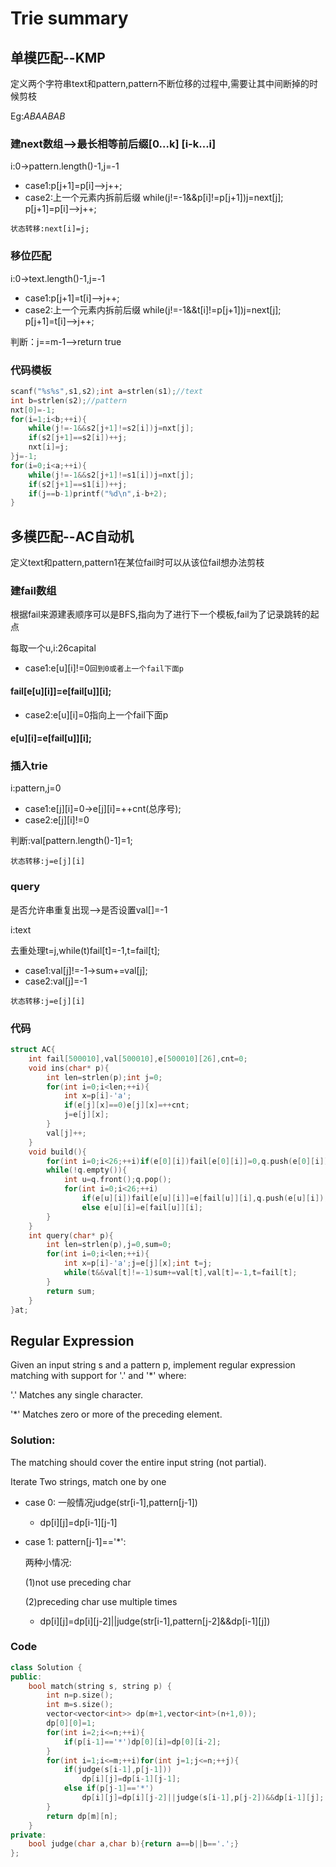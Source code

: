 # Trie summary
## 单模匹配--KMP
定义两个字符串text和pattern,pattern不断位移的过程中,需要让其中间断掉的时候剪枝

Eg:*ABAABAB*
### 建next数组-->最长相等前后缀[0...k] [i-k...i]
i:0->pattern.length()-1,j=-1
- case1:p[j+1]=p[i]-->j++;
- case2:上一个元素内拆前后缀
while(j!=-1&&p[i]!=p[j+1])j=next[j];
p[j+1]=p[i]-->j++;

`状态转移:next[i]=j;`

### 移位匹配
i:0->text.length()-1,j=-1
- case1:p[j+1]=t[i]-->j++;
- case2:上一个元素内拆前后缀
while(j!=-1&&t[i]!=p[j+1])j=next[j];
p[j+1]=t[i]-->j++;

判断：j==m-1-->return true

### 代码模板
```cpp
scanf("%s%s",s1,s2);int a=strlen(s1);//text
int b=strlen(s2);//pattern
nxt[0]=-1;
for(i=1;i<b;++i){
    while(j!=-1&&s2[j+1]!=s2[i])j=nxt[j];
    if(s2[j+1]==s2[i])++j;
    nxt[i]=j;
}j=-1;
for(i=0;i<a;++i){
    while(j!=-1&&s2[j+1]!=s1[i])j=nxt[j];
    if(s2[j+1]==s1[i])++j;
    if(j==b-1)printf("%d\n",i-b+2);
}
```
## 多模匹配--AC自动机
定义text和pattern,pattern1在某位fail时可以从该位fail想办法剪枝

### 建fail数组
根据fail来源建表顺序可以是BFS,指向为了进行下一个模板,fail为了记录跳转的起点

每取一个u,i:26capital
- case1:e[u][i]!=0`回到0或者上一个fail下面p`
#### fail[e[u][i]]=e[fail[u]][i];
- case2:e[u][i]=0指向上一个fail下面p
#### e[u][i]=e[fail[u]][i];

### 插入trie
i:pattern,j=0
- case1:e[j][i]=0->e[j][i]=++cnt(总序号);
- case2:e[j][i]!=0

判断:val[pattern.length()-1]=1;

`状态转移:j=e[j][i]`

### query

是否允许串重复出现-->是否设置val[]=-1

i:text

去重处理t=j,while(t)fail[t]=-1,t=fail[t];
- case1:val[j]!=-1->sum+=val[j];
- case2:val[j]=-1

`状态转移:j=e[j][i]`

### 代码
```cpp
struct AC{
    int fail[500010],val[500010],e[500010][26],cnt=0;
    void ins(char* p){
        int len=strlen(p);int j=0;
        for(int i=0;i<len;++i){
            int x=p[i]-'a';
            if(e[j][x]==0)e[j][x]=++cnt;
            j=e[j][x];
        }
        val[j]++;
    }
    void build(){
        for(int i=0;i<26;++i)if(e[0][i])fail[e[0][i]]=0,q.push(e[0][i]);
        while(!q.empty()){
            int u=q.front();q.pop();
            for(int i=0;i<26;++i)
	            if(e[u][i])fail[e[u][i]]=e[fail[u]][i],q.push(e[u][i]);
	            else e[u][i]=e[fail[u]][i];
        }
    }
    int query(char* p){
        int len=strlen(p),j=0,sum=0;
        for(int i=0;i<len;++i){
            int x=p[i]-'a';j=e[j][x];int t=j;
            while(t&&val[t]!=-1)sum+=val[t],val[t]=-1,t=fail[t];
        }
        return sum;
    }
}at;
```
## Regular Expression
Given an input string s and a pattern p, implement regular expression matching with support for '.' and '*' where:

'.' Matches any single character.​​​​

'*' Matches zero or more of the preceding element.

### Solution:

The matching should cover the entire input string (not partial).

Iterate Two strings, match one by one

- case 0: 一般情况judge(str[i-1],pattern[j-1])
    - dp[i][j]=dp[i-1][j-1]
- case 1: pattern[j-1]=='*':
    
  两种小情况:
  
  (1)not use preceding char 
  
  (2)preceding char use multiple times

    - dp[i][j]=dp[i][j-2]||judge(str[i-1],pattern[j-2]&&dp[i-1][j])

### Code
```cpp
class Solution {
public:
    bool match(string s, string p) {
        int n=p.size();
        int m=s.size();
        vector<vector<int>> dp(m+1,vector<int>(n+1,0));
        dp[0][0]=1;
        for(int i=2;i<=n;++i){
            if(p[i-1]=='*')dp[0][i]=dp[0][i-2];
        }
        for(int i=1;i<=m;++i)for(int j=1;j<=n;++j){
            if(judge(s[i-1],p[j-1]))
                dp[i][j]=dp[i-1][j-1];
            else if(p[j-1]=='*')
                dp[i][j]=dp[i][j-2]||judge(s[i-1],p[j-2])&&dp[i-1][j];
        }
        return dp[m][n];
    }
private:
    bool judge(char a,char b){return a==b||b=='.';}
};
```